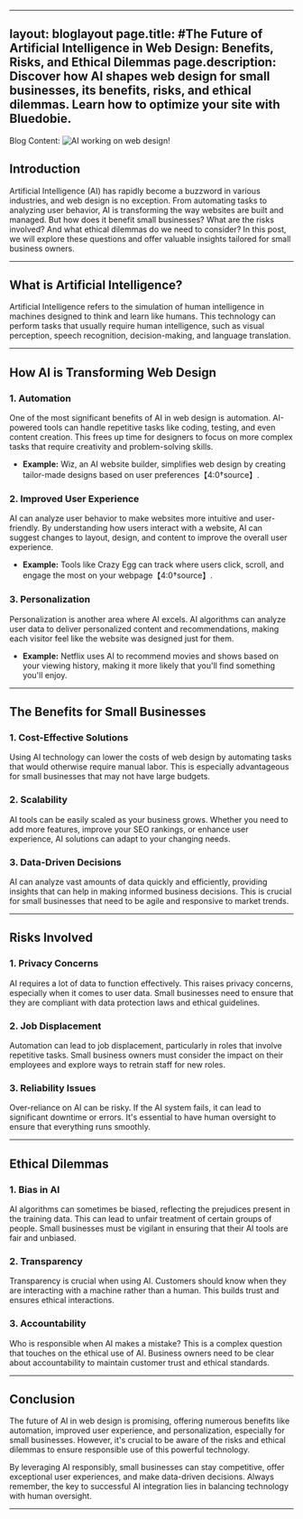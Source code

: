 
---
layout: bloglayout
page.title: #The Future of Artificial Intelligence in Web Design: Benefits, Risks, and Ethical Dilemmas
page.description:
Discover how AI shapes web design for small businesses, its benefits, risks, and ethical dilemmas. Learn how to optimize your site with Bluedobie.
---

Blog Content:
![AI working on web design!](../images/AIImplications.webp "The Implications of AI")
## Introduction
Artificial Intelligence (AI) has rapidly become a buzzword in various industries, and web design is no exception. From automating tasks to analyzing user behavior, AI is transforming the way websites are built and managed. But how does it benefit small businesses? What are the risks involved? And what ethical dilemmas do we need to consider? In this post, we will explore these questions and offer valuable insights tailored for small business owners.

---

## What is Artificial Intelligence?
Artificial Intelligence refers to the simulation of human intelligence in machines designed to think and learn like humans. This technology can perform tasks that usually require human intelligence, such as visual perception, speech recognition, decision-making, and language translation.

---

## How AI is Transforming Web Design

### 1. Automation

One of the most significant benefits of AI in web design is automation. AI-powered tools can handle repetitive tasks like coding, testing, and even content creation. This frees up time for designers to focus on more complex tasks that require creativity and problem-solving skills.

- **Example:** Wiz, an AI website builder, simplifies web design by creating tailor-made designs based on user preferences【4:0†source】.

### 2. Improved User Experience

AI can analyze user behavior to make websites more intuitive and user-friendly. By understanding how users interact with a website, AI can suggest changes to layout, design, and content to improve the overall user experience.

- **Example:** Tools like Crazy Egg can track where users click, scroll, and engage the most on your webpage【4:0†source】.

### 3. Personalization

Personalization is another area where AI excels. AI algorithms can analyze user data to deliver personalized content and recommendations, making each visitor feel like the website was designed just for them.

- **Example:** Netflix uses AI to recommend movies and shows based on your viewing history, making it more likely that you'll find something you'll enjoy.

---

## The Benefits for Small Businesses

### 1. Cost-Effective Solutions

Using AI technology can lower the costs of web design by automating tasks that would otherwise require manual labor. This is especially advantageous for small businesses that may not have large budgets.

### 2. Scalability

AI tools can be easily scaled as your business grows. Whether you need to add more features, improve your SEO rankings, or enhance user experience, AI solutions can adapt to your changing needs.

### 3. Data-Driven Decisions

AI can analyze vast amounts of data quickly and efficiently, providing insights that can help in making informed business decisions. This is crucial for small businesses that need to be agile and responsive to market trends.

---

## Risks Involved

### 1. Privacy Concerns

AI requires a lot of data to function effectively. This raises privacy concerns, especially when it comes to user data. Small businesses need to ensure that they are compliant with data protection laws and ethical guidelines.

### 2. Job Displacement

Automation can lead to job displacement, particularly in roles that involve repetitive tasks. Small business owners must consider the impact on their employees and explore ways to retrain staff for new roles.

### 3. Reliability Issues

Over-reliance on AI can be risky. If the AI system fails, it can lead to significant downtime or errors. It's essential to have human oversight to ensure that everything runs smoothly.

---

## Ethical Dilemmas

### 1. Bias in AI

AI algorithms can sometimes be biased, reflecting the prejudices present in the training data. This can lead to unfair treatment of certain groups of people. Small businesses must be vigilant in ensuring that their AI tools are fair and unbiased.

### 2. Transparency

Transparency is crucial when using AI. Customers should know when they are interacting with a machine rather than a human. This builds trust and ensures ethical interactions.

### 3. Accountability

Who is responsible when AI makes a mistake? This is a complex question that touches on the ethical use of AI. Business owners need to be clear about accountability to maintain customer trust and ethical standards.

---

## Conclusion
The future of AI in web design is promising, offering numerous benefits like automation, improved user experience, and personalization, especially for small businesses. However, it's crucial to be aware of the risks and ethical dilemmas to ensure responsible use of this powerful technology.

By leveraging AI responsibly, small businesses can stay competitive, offer exceptional user experiences, and make data-driven decisions. Always remember, the key to successful AI integration lies in balancing technology with human oversight.

---

